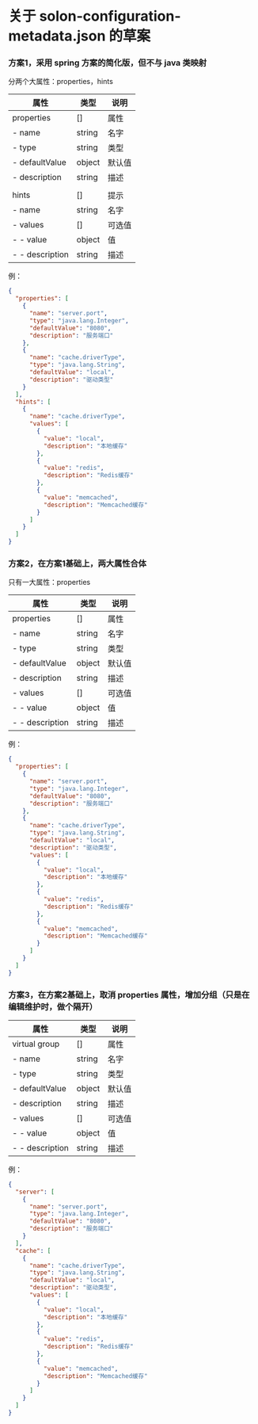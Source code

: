 
# 关于 solon-configuration-metadata.json 的草案


### 方案1，采用 spring 方案的简化版，但不与 java 类映射

分两个大属性：properties，hints


| 属性               | 类型      | 说明  |
|------------------|---------|-----|
| properties       | []      | 属性  |
| - name           | string  | 名字  |
| - type           | string  | 类型  |
| - defaultValue   | object  | 默认值 |
| - description    | string  | 描述  |
|                  |         |     |
| hints            | []      | 提示  |
| - name           | string  | 名字  |
| - values         | []      | 可选值 |
| - - value        | object    | 值   |
| - - description  | string  | 描述  |

例：

```json
{
  "properties": [
    {
      "name": "server.port",
      "type": "java.lang.Integer",
      "defaultValue": "8080",
      "description": "服务端口"
    },
    {
      "name": "cache.driverType",
      "type": "java.lang.String",
      "defaultValue": "local",
      "description": "驱动类型"
    }
  ],
  "hints": [
    {
      "name": "cache.driverType",
      "values": [
        {
          "value": "local",
          "description": "本地缓存"
        },
        {
          "value": "redis",
          "description": "Redis缓存"
        },
        {
          "value": "memcached",
          "description": "Memcached缓存"
        }
      ]
    }
  ]
}
```



### 方案2，在方案1基础上，两大属性合体

只有一大属性：properties

| 属性               | 类型      | 说明  |
|------------------|---------|-----|
| properties       | []      | 属性  |
| - name           | string  | 名字  |
| - type           | string  | 类型  |
| - defaultValue   | object  | 默认值 |
| - description    | string  | 描述  |
| - values         | []      | 可选值 |
| - - value        | object    | 值   |
| - - description  | string  | 描述  |

例：

```json
{
  "properties": [
    {
      "name": "server.port",
      "type": "java.lang.Integer",
      "defaultValue": "8080",
      "description": "服务端口"
    },
    {
      "name": "cache.driverType",
      "type": "java.lang.String",
      "defaultValue": "local",
      "description": "驱动类型",
      "values": [
        {
          "value": "local",
          "description": "本地缓存"
        },
        {
          "value": "redis",
          "description": "Redis缓存"
        },
        {
          "value": "memcached",
          "description": "Memcached缓存"
        }
      ]
    }
  ]
}
```

### 方案3，在方案2基础上，取消 properties 属性，增加分组（只是在编辑维护时，做个隔开）


| 属性              | 类型      | 说明  |
|-----------------|---------|-----|
| virtual group   | []      | 属性  |
| - name          | string  | 名字  |
| - type          | string  | 类型  |
| - defaultValue  | object  | 默认值 |
| - description   | string  | 描述  |
| - values        | []      | 可选值 |
| - - value       | object    | 值   |
| - - description | string  | 描述  |

例：

```json
{
  "server": [
    {
      "name": "server.port",
      "type": "java.lang.Integer",
      "defaultValue": "8080",
      "description": "服务端口"
    }
  ],
  "cache": [
    {
      "name": "cache.driverType",
      "type": "java.lang.String",
      "defaultValue": "local",
      "description": "驱动类型",
      "values": [
        {
          "value": "local",
          "description": "本地缓存"
        },
        {
          "value": "redis",
          "description": "Redis缓存"
        },
        {
          "value": "memcached",
          "description": "Memcached缓存"
        }
      ]
    }
  ]
}
```